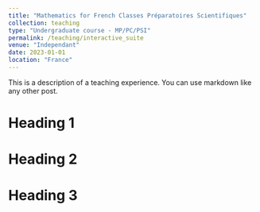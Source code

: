 ```yaml
---
title: "Mathematics for French Classes Préparatoires Scientifiques"
collection: teaching
type: "Undergraduate course - MP/PC/PSI"
permalink: /teaching/interactive_suite
venue: "Independant"
date: 2023-01-01
location: "France"
---
```


This is a description of a teaching experience. You can use markdown like any other post.

Heading 1
======

Heading 2
======

Heading 3
======